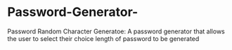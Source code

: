 # Password-Generator-

Password Random Character Generatoe: A password generator that allows the user to select their choice length of password to be generated
